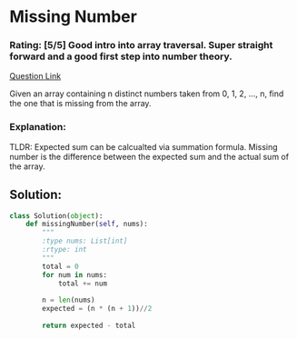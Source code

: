 # Missing Number  

### Rating: [5/5] Good intro into array traversal. Super straight forward and a good first step into number theory.

[Question Link](https://leetcode.com/problems/missing-number/)  

Given an array containing n distinct numbers taken from 0, 1, 2, ..., n, find the one that is missing from the array.  

### Explanation:
TLDR: Expected sum can be calcualted via summation formula. Missing number is the difference between the expected sum and the actual sum of the array.

## Solution:
```Python
class Solution(object):
    def missingNumber(self, nums):
        """
        :type nums: List[int]
        :rtype: int
        """
        total = 0
        for num in nums:
            total += num
            
        n = len(nums)
        expected = (n * (n + 1))//2
        
        return expected - total
```